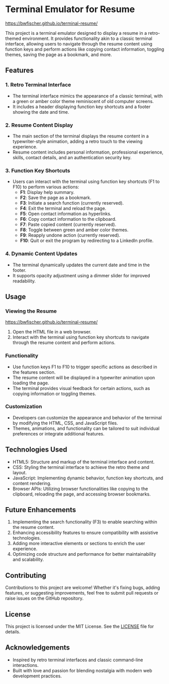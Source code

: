 # Terminal Emulator for Resume

https://bwfischer.github.io/terminal-resume/

This project is a terminal emulator designed to display a resume in a retro-themed environment. It provides functionality akin to a classic terminal interface, allowing users to navigate through the resume content using function keys and perform actions like copying contact information, toggling themes, saving the page as a bookmark, and more.

## Features

### 1. Retro Terminal Interface
- The terminal interface mimics the appearance of a classic terminal, with a green or amber color theme reminiscent of old computer screens.
- It includes a header displaying function key shortcuts and a footer showing the date and time.

### 2. Resume Content Display
- The main section of the terminal displays the resume content in a typewriter-style animation, adding a retro touch to the viewing experience.
- Resume content includes personal information, professional experience, skills, contact details, and an authentication security key.

### 3. Function Key Shortcuts
- Users can interact with the terminal using function key shortcuts (F1 to F10) to perform various actions:
    - **F1**: Display help summary.
    - **F2**: Save the page as a bookmark.
    - **F3**: Initiate a search function (currently reserved).
    - **F4**: Exit the terminal and reload the page.
    - **F5**: Open contact information as hyperlinks.
    - **F6**: Copy contact information to the clipboard.
    - **F7**: Paste copied content (currently reserved).
    - **F8**: Toggle between green and amber color themes.
    - **F9**: Reapply undone action (currently reserved).
    - **F10**: Quit or exit the program by redirecting to a LinkedIn profile.

### 4. Dynamic Content Updates
- The terminal dynamically updates the current date and time in the footer.
- It supports opacity adjustment using a dimmer slider for improved readability.

## Usage

### Viewing the Resume
https://bwfischer.github.io/terminal-resume/
1. Open the HTML file in a web browser.
2. Interact with the terminal using function key shortcuts to navigate through the resume content and perform actions.

### Functionality
- Use function keys F1 to F10 to trigger specific actions as described in the features section.
- The resume content will be displayed in a typewriter animation upon loading the page.
- The terminal provides visual feedback for certain actions, such as copying information or toggling themes.

### Customization
- Developers can customize the appearance and behavior of the terminal by modifying the HTML, CSS, and JavaScript files.
- Themes, animations, and functionality can be tailored to suit individual preferences or integrate additional features.

## Technologies Used
- HTML5: Structure and markup of the terminal interface and content.
- CSS: Styling the terminal interface to achieve the retro theme and layout.
- JavaScript: Implementing dynamic behavior, function key shortcuts, and content rendering.
- Browser APIs: Utilizing browser functionalities like copying to the clipboard, reloading the page, and accessing browser bookmarks.

## Future Enhancements
1. Implementing the search functionality (F3) to enable searching within the resume content.
2. Enhancing accessibility features to ensure compatibility with assistive technologies.
3. Adding more interactive elements or sections to enrich the user experience.
4. Optimizing code structure and performance for better maintainability and scalability.

## Contributing
Contributions to this project are welcome! Whether it's fixing bugs, adding features, or suggesting improvements, feel free to submit pull requests or raise issues on the GitHub repository.

## License
This project is licensed under the MIT License. See the [LICENSE](LICENSE) file for details.

## Acknowledgements
- Inspired by retro terminal interfaces and classic command-line interactions.
- Built with love and passion for blending nostalgia with modern web development practices.

